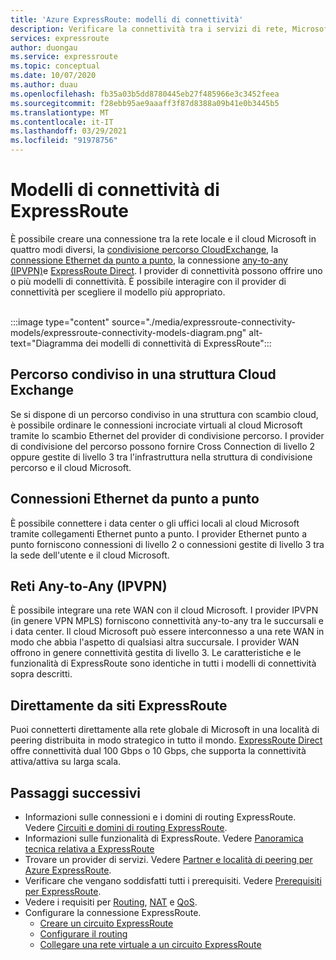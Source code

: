 ```yaml
---
title: 'Azure ExpressRoute: modelli di connettività'
description: Verificare la connettività tra i servizi di rete, Microsoft Azure e Microsoft 365 del cliente. I clienti possono usare provider MPLS, scambi cloud e Ethernet.
services: expressroute
author: duongau
ms.service: expressroute
ms.topic: conceptual
ms.date: 10/07/2020
ms.author: duau
ms.openlocfilehash: fb35a03b5dd8780445eb27f485966e3c3452feea
ms.sourcegitcommit: f28ebb95ae9aaaff3f87d8388a09b41e0b3445b5
ms.translationtype: MT
ms.contentlocale: it-IT
ms.lasthandoff: 03/29/2021
ms.locfileid: "91978756"
---
```

# <a name="expressroute-connectivity-models"></a>Modelli di connettività di ExpressRoute
È possibile creare una connessione tra la rete locale e il cloud Microsoft in quattro modi diversi, la [condivisione percorso CloudExchange](#CloudExchange), la [connessione Ethernet da punto a punto](#Ethernet), la connessione [any-to-any (IPVPN)](#IPVPN)e [ExpressRoute Direct](#Direct). I provider di connettività possono offrire uno o più modelli di connettività. È possibile interagire con il provider di connettività per scegliere il modello più appropriato.
<br><br>

:::image type="content" source="./media/expressroute-connectivity-models/expressroute-connectivity-models-diagram.png" alt-text="Diagramma dei modelli di connettività di ExpressRoute":::

## <a name="co-located-at-a-cloud-exchange"></a><a name="CloudExchange"></a>Percorso condiviso in una struttura Cloud Exchange
Se si dispone di un percorso condiviso in una struttura con scambio cloud, è possibile ordinare le connessioni incrociate virtuali al cloud Microsoft tramite lo scambio Ethernet del provider di condivisione percorso. I provider di condivisione del percorso possono fornire Cross Connection di livello 2 oppure gestite di livello 3 tra l'infrastruttura nella struttura di condivisione percorso e il cloud Microsoft.

## <a name="point-to-point-ethernet-connections"></a><a name="Ethernet"></a>Connessioni Ethernet da punto a punto
È possibile connettere i data center o gli uffici locali al cloud Microsoft tramite collegamenti Ethernet punto a punto. I provider Ethernet punto a punto forniscono connessioni di livello 2 o connessioni gestite di livello 3 tra la sede dell'utente e il cloud Microsoft.

## <a name="any-to-any-ipvpn-networks"></a><a name="IPVPN"></a>Reti Any-to-Any (IPVPN)
È possibile integrare una rete WAN con il cloud Microsoft. I provider IPVPN (in genere VPN MPLS) forniscono connettività any-to-any tra le succursali e i data center. Il cloud Microsoft può essere interconnesso a una rete WAN in modo che abbia l'aspetto di qualsiasi altra succursale. I provider WAN offrono in genere connettività gestita di livello 3. Le caratteristiche e le funzionalità di ExpressRoute sono identiche in tutti i modelli di connettività sopra descritti.

## <a name="direct-from-expressroute-sites"></a><a name="Direct"></a>Direttamente da siti ExpressRoute
Puoi connetterti direttamente alla rete globale di Microsoft in una località di peering distribuita in modo strategico in tutto il mondo. [ExpressRoute Direct](expressroute-erdirect-about.md) offre connettività dual 100 Gbps o 10 Gbps, che supporta la connettività attiva/attiva su larga scala.

## <a name="next-steps"></a>Passaggi successivi
* Informazioni sulle connessioni e i domini di routing ExpressRoute. Vedere [Circuiti e domini di routing ExpressRoute](expressroute-circuit-peerings.md).
* Informazioni sulle funzionalità di ExpressRoute. Vedere [Panoramica tecnica relativa a ExpressRoute](expressroute-introduction.md)
* Trovare un provider di servizi. Vedere [Partner e località di peering per Azure ExpressRoute](expressroute-locations.md).
* Verificare che vengano soddisfatti tutti i prerequisiti. Vedere [Prerequisiti per ExpressRoute](expressroute-prerequisites.md).
* Vedere i requisiti per [Routing](expressroute-routing.md), [NAT](expressroute-nat.md) e [QoS](expressroute-qos.md).
* Configurare la connessione ExpressRoute.
  * [Creare un circuito ExpressRoute](expressroute-howto-circuit-portal-resource-manager.md)
  * [Configurare il routing](expressroute-howto-routing-portal-resource-manager.md)
  * [Collegare una rete virtuale a un circuito ExpressRoute](expressroute-howto-linkvnet-portal-resource-manager.md)
